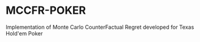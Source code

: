 # MCCFR-POKER
Implementation of Monte Carlo CounterFactual Regret developed for Texas Hold'em Poker
